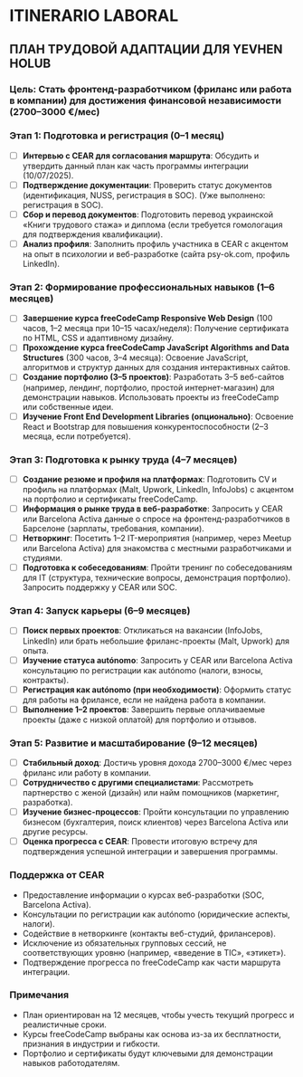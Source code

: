 # ITINERARIO LABORAL
## ПЛАН ТРУДОВОЙ АДАПТАЦИИ ДЛЯ YEVHEN HOLUB
### Цель: Стать фронтенд-разработчиком (фриланс или работа в компании) для достижения финансовой независимости (2700–3000 €/мес)

### Этап 1: Подготовка и регистрация (0–1 месяц)
- [ ] **Интервью с CEAR для согласования маршрута**: Обсудить и утвердить данный план как часть программы интеграции (10/07/2025).
- [ ] **Подтверждение документации**: Проверить статус документов (идентификация, NUSS, регистрация в SOC). (Уже выполнено: регистрация в SOC).
- [ ] **Сбор и перевод документов**: Подготовить перевод украинской «Книги трудового стажа» и диплома (если требуется гомологация для подтверждения квалификации).
- [ ] **Анализ профиля**: Заполнить профиль участника в CEAR с акцентом на опыт в психологии и веб-разработке (сайта psy-ok.com, профиль LinkedIn).

### Этап 2: Формирование профессиональных навыков (1–6 месяцев)
- [ ] **Завершение курса freeCodeCamp Responsive Web Design** (100 часов, 1–2 месяца при 10–15 часах/неделя): Получение сертификата по HTML, CSS и адаптивному дизайну.
- [ ] **Прохождение курса freeCodeCamp JavaScript Algorithms and Data Structures** (300 часов, 3–4 месяца): Освоение JavaScript, алгоритмов и структур данных для создания интерактивных сайтов.
- [ ] **Создание портфолио (3–5 проектов)**: Разработать 3–5 веб-сайтов (например, лендинг, портфолио, простой интернет-магазин) для демонстрации навыков. Использовать проекты из freeCodeCamp или собственные идеи.
- [ ] **Изучение Front End Development Libraries (опционально)**: Освоение React и Bootstrap для повышения конкурентоспособности (2–3 месяца, если потребуется).

### Этап 3: Подготовка к рынку труда (4–7 месяцев)
- [ ] **Создание резюме и профиля на платформах**: Подготовить CV и профиль на платформах (Malt, Upwork, LinkedIn, InfoJobs) с акцентом на портфолио и сертификаты freeCodeCamp.
- [ ] **Информация о рынке труда в веб-разработке**: Запросить у CEAR или Barcelona Activa данные о спросе на фронтенд-разработчиков в Барселоне (зарплаты, требования, компании).
- [ ] **Нетворкинг**: Посетить 1–2 IT-мероприятия (например, через Meetup или Barcelona Activa) для знакомства с местными разработчиками и студиями.
- [ ] **Подготовка к собеседованиям**: Пройти тренинг по собеседованиям для IT (структура, технические вопросы, демонстрация портфолио). Запросить поддержку у CEAR или SOC.

### Этап 4: Запуск карьеры (6–9 месяцев)
- [ ] **Поиск первых проектов**: Откликаться на вакансии (InfoJobs, LinkedIn) или брать небольшие фриланс-проекты (Malt, Upwork) для опыта.
- [ ] **Изучение статуса autónomo**: Запросить у CEAR или Barcelona Activa консультацию по регистрации как autónomo (налоги, взносы, контракты).
- [ ] **Регистрация как autónomo (при необходимости)**: Оформить статус для работы на фрилансе, если не найдена работа в компании.
- [ ] **Выполнение 1–2 проектов**: Завершить первые оплачиваемые проекты (даже с низкой оплатой) для портфолио и отзывов.

### Этап 5: Развитие и масштабирование (9–12 месяцев)
- [ ] **Стабильный доход**: Достичь уровня дохода 2700–3000 €/мес через фриланс или работу в компании.
- [ ] **Сотрудничество с другими специалистами**: Рассмотреть партнерство с женой (дизайн) или найм помощников (маркетинг, разработка).
- [ ] **Изучение бизнес-процессов**: Пройти консультации по управлению бизнесом (бухгалтерия, поиск клиентов) через Barcelona Activa или другие ресурсы.
- [ ] **Оценка прогресса с CEAR**: Провести итоговую встречу для подтверждения успешной интеграции и завершения программы.

### Поддержка от CEAR
- Предоставление информации о курсах веб-разработки (SOC, Barcelona Activa).
- Консультации по регистрации как autónomo (юридические аспекты, налоги).
- Содействие в нетворкинге (контакты веб-студий, фрилансеров).
- Исключение из обязательных групповых сессий, не соответствующих уровню (например, «введение в TIC», «этикет»).
- Подтверждение прогресса по freeCodeCamp как части маршрута интеграции.

### Примечания
- План ориентирован на 12 месяцев, чтобы учесть текущий прогресс и реалистичные сроки.
- Курсы freeCodeCamp выбраны как основа из-за их бесплатности, признания в индустрии и гибкости.
- Портфолио и сертификаты будут ключевыми для демонстрации навыков работодателям.
